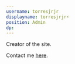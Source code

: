 ```yaml
---
username: torresjrjr
displayname: torresjrjr⚡
position: Admin
dp:
---
```

Creator of the site.

Contact me [here](https://t.me/torresjrjr). 